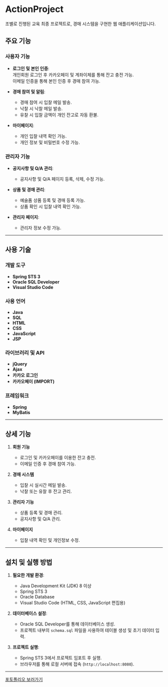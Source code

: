 # ActionProject

조별로 진행된 교육 최종 프로젝트로, 경매 시스템을 구현한 웹 애플리케이션입니다.

## 주요 기능

### 사용자 기능
- **로그인 및 본인 인증**:  
  개인회원 로그인 후 카카오페이 및 계좌이체를 통해 잔고 충전 가능.  
  이메일 인증을 통해 본인 인증 후 경매 참여 가능.

- **경매 참여 및 알림**:  
  - 경매 참여 시 입찰 메일 발송.  
  - 낙찰 시 낙찰 메일 발송.  
  - 유찰 시 입찰 금액이 개인 잔고로 자동 환불.

- **마이페이지**:  
  - 개인 입찰 내역 확인 가능.  
  - 개인 정보 및 비밀번호 수정 가능.

### 관리자 기능
- **공지사항 및 Q/A 관리**:  
  - 공지사항 및 Q/A 페이지 등록, 삭제, 수정 가능.

- **상품 및 경매 관리**:  
  - 예술품 상품 등록 및 경매 등록 가능.  
  - 상품 확인 시 입찰 내역 확인 가능.

- **관리자 페이지**:  
  - 관리자 정보 수정 가능.

---

## 사용 기술

### 개발 도구
- **Spring STS 3**
- **Oracle SQL Developer**
- **Visual Studio Code**

### 사용 언어
- **Java**
- **SQL**
- **HTML**
- **CSS**
- **JavaScript**
- **JSP**

### 라이브러리 및 API
- **jQuery**
- **Ajax**
- **카카오 로그인**
- **카카오페이 (IMPORT)**

### 프레임워크
- **Spring**
- **MyBatis**

---

## 상세 기능

1. **회원 기능**  
   - 로그인 및 카카오페이를 이용한 잔고 충전.  
   - 이메일 인증 후 경매 참여 가능.

2. **경매 시스템**  
   - 입찰 시 실시간 메일 발송.  
   - 낙찰 또는 유찰 후 잔고 관리.  

3. **관리자 기능**  
   - 상품 등록 및 경매 관리.  
   - 공지사항 및 Q/A 관리.

4. **마이페이지**  
   - 입찰 내역 확인 및 개인정보 수정.

---

## 설치 및 실행 방법

1. **필요한 개발 환경**:
   - Java Development Kit (JDK) 8 이상
   - Spring STS 3
   - Oracle Database
   - Visual Studio Code (HTML, CSS, JavaScript 편집용)

2. **데이터베이스 설정**:
   - Oracle SQL Developer를 통해 데이터베이스 생성.
   - 프로젝트 내부의 `schema.sql` 파일을 사용하여 테이블 생성 및 초기 데이터 입력.

3. **프로젝트 실행**:
   - Spring STS 3에서 프로젝트 임포트 후 실행.
   - 브라우저를 통해 로컬 서버에 접속 (`http://localhost:8080`).

---

<a href="https://docs.google.com/presentation/d/1AcbUpWNkVC6qHo-LMBmNhFS-5xrSnnh3/edit?usp=drivesdk&ouid=112319123635239821333&rtpof=true&sd=true">포토폴리오 보러가기</a>